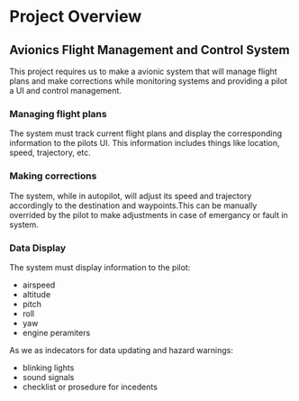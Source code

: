 # Project Overview

## Avionics Flight Management and Control System

This project requires us to make a avionic system that will manage flight plans and make corrections while monitoring systems and providing a pilot a UI and control management.

### Managing flight plans

The system must track current flight plans and display the corresponding information to the pilots UI.
This information includes things like location, speed, trajectory, etc.

### Making corrections

The system, while in autopilot, will adjust its speed and trajectory accordingly to the destination and waypoints.This can be manually overrided by the pilot to make adjustments in case of emergancy or fault in system.

### Data Display

The system must display information to the pilot:
- airspeed
- altitude
- pitch
- roll
- yaw
- engine peramiters

As we as indecators for data updating and hazard warnings:
- blinking lights
- sound signals
- checklist or prosedure for incedents


